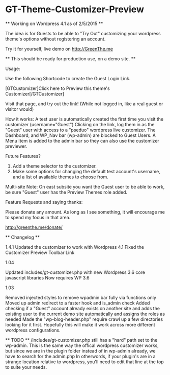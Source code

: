 GT-Theme-Customizer-Preview
===================

** Working on Wordpress 4.1 as of 2/5/2015 **  

The idea is for Guests to be able to "Try Out" customizing your wordpress theme's options without registering an account.

Try it for yourself, live demo on http://GreenThe.me

** This should be ready for production use, on a demo site. **

Usage:

Use the following Shortcode to create the Guest Login Link.

[GTCustomizer]Click here to Preview this theme's Customizer[/GTCustomizer]

Visit that page, and try out the link! (While not logged in, like a real guest or visitor would)

How it works:
A test user is automatically created the first time you visit the customizer (username="Guest")
Clicking on the link, log them in as the "Guest" user with access to a "pseduo" wordpress live customizer.
The Dashboard, and WP_Nav bar (wp-admin) are blocked to Guest Users. 
A Menu Item is added to the admin bar so they can also use the customizer previewer.

Future Features?
1. Add a theme selector to the customizer.
2. Make some options for changing the default test account's username, and a list of available themes to choose from.



Multi-site Note:
On east subsite you want the Guest user to be able to work, 
be sure "Guest" user has the Preview Themes role added.


Feature Requests and saying thanks:

Please donate any amount. As long as I see something, it will encourage me to spend my focus in that area.

http://greenthe.me/donate/ 


** Changelog **

1.4.1
Updated the customizer to work with Wordpress 4.1
Fixed the Customizer Preview Toolbar Link

1.04

Updated includes/gt-customizer.php with new Wordpress 3.6 core javascript libraries
Now requires WP 3.6


1.03

Removed injected styles to remove wpadmin bar fully via functions only
Moved up admin redirect to a faster hook and is_admin check
Added checking if a "Guest" account already exists on another site and adds the existing user to the current demo site automatically and assigns the roles as needed
Made the "wp-blog-header.php" require crawl up a few directories looking for it first. Hopefully this will make it work across more different wordpress configurations.

** TODO **
/includes/gt-customizer.php still has a "hard" path set to the wp-admin. This is the same way the offical wordpress customizer works, but since we are in the plugin folder instead of in wp-admin already, we have to search for the admin.php 
In otherwords, if your plugin's are in a strange location relative to wordpress, you'll need to edit that line at the top to suite your needs.


